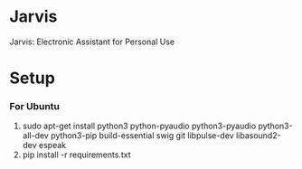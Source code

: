 # Jarvis

Jarvis: Electronic Assistant for Personal Use

# Setup

### For Ubuntu

1. sudo apt-get install python3 python-pyaudio python3-pyaudio python3-all-dev python3-pip build-essential swig git libpulse-dev libasound2-dev espeak
2. pip install -r requirements.txt
